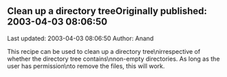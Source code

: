 ## Clean up a directory treeOriginally published: 2003-04-03 08:06:50 
Last updated: 2003-04-03 08:06:50 
Author: Anand  
 
This recipe can be used to clean up a directory tree\nirrespective of whether the directory tree contains\nnon-empty directories. As long as the user has permission\nto remove the files, this will work.